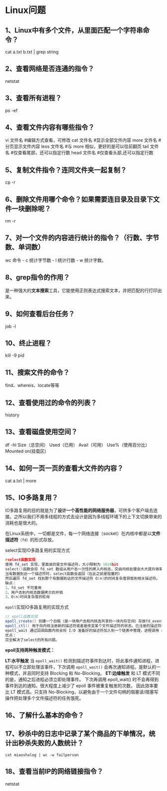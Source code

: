 # Linux问题

## 1、Linux中有多个文件，从里面匹配一个字符串命令？

cat a.txt b.txt | grep string

## 2、查看网络是否连通的指令？

netstat

## 3、查看所有进程？

ps -ef

## 4、查看文件内容有哪些指令？

vi 文件名 #编辑方式查看，可修改
cat 文件名 #显示全部文件内容
more 文件名 #分页显示文件内容
less 文件名 #与 more 相似，更好的是可以往前翻页
tail 文件名 #仅查看尾部，还可以指定行数
head 文件名 #仅查看头部,还可以指定行数

## 5、复制文件指令？连同文件夹一起复制？

cp -r

## 6、删除文件用哪个命令？如果需要连目录及目录下文件一块删除呢？

rm -r 

## 7、对一个文件的内容进行统计的指令？（行数、字节数、单词数）

wc 命令 - c 统计字节数 - l 统计行数 - w 统计字数。

## 8、grep指令的作用？

是一种强大的**文本搜索**工具，它能使用正则表达式搜索文本，并把匹配的行打印出来。

## 9、如何查看后台任务？

job -l

## 10、终止进程？

kill -9 pid

## 11、搜索文件的命令？

find、whereis、locate等等

## 12、查看使用过的命令的列表？

history

## 13、查看磁盘使用空间？

df -hl   Size（总空间） Used（已用） Avail（可用） Use%（使用百分比） Mounted on(挂载区)

## 14、如何一页一页的查看大文件的内容？

cat a.txt | more

## 15、IO多路复用？

IO多路复用的目的就是为了**设计一个高性能的网络服务器**，可供多个客户端去连接。之所以我们不用多线程的方式去设计是因为多线程环境下的上下文切换带来的消耗也是很大的。

在Linux系统中，一切都是文件，每一个网络连接（socket）在内核中都是以**文件描述符**`（fd）`的形式存放。

select实现IO多路复用的实现方式

```c
#select函数实现
使用 fd_set 实现，里面装的是文件描述符，大小限制为 1024bit
select()函数会将 fd_set 数组从用户态一次性的拷入内核态，交由内核处理会大大提升效率
当有数据到达一个描述符时，select函数会返回（在此之前是阻塞的）
然后遍历 fd_set 找到那个有数据到达的文件描述符 O(n)的时间复杂度获取到相关描述符。
缺点：
1、fd_set 不可重用
2、用户态到内核态数据拷贝的开销
3、O(n)时间复杂度的轮询

```

`epoll`实现IO多路复用的实现方式

```Java
// epoll函数实现
epoll_create() 创建一个白板（是一块用户态和内核态共享的一块内存空间）存放fd_events
epoll_ctl() 用于向内核注册新的描述符或者是改变某个文件描述符的状态。已注册的描述符在内核中会被维护在一棵红黑树上。
epoll_wait 通过回调函数内核会将 I/O 准备好的描述符加入到一个链表中管理，进程调用 epoll_wait() 便可以得到事件完成的描述符 O(1)的时间复杂度获取到相关描述符。
优点：
完全解决了select的所有问题。
```

**epoll支持两种触发模式：**

**LT:水平触发**
当 `epoll_wait()` 检测到描述符事件到达时，将此事件通知进程，进程可以不立即处理该事件，下次调用 `epoll_wait()` 会再次通知进程。是默认的一种模式，并且同时支持 Blocking 和 No-Blocking。
**ET:边缘触发**
和 LT 模式不同的是，通知之后进程必须立即处理事件。
下次再调用 epoll_wait() 时不会再得到事件到达的通知。很大程度上减少了 epoll 事件被重复触发的次数，
因此效率要比 LT 模式高。只支持 No-Blocking，以避免由于一个文件句柄的阻塞读/阻塞写操作把处理多个文件描述符的任务饿死。

## 16、了解什么基本的命令？



## 17、秒杀中的日志中记录了某个商品的下单情况，统计出秒杀失败的人数统计？

```shell
cat miaoshalog | wc -w failperson
```

## 18、查看当前IP的网络链接指令？

netstat
